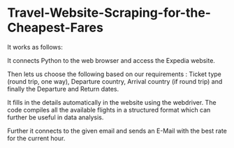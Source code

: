# Travel-Website-Scraping-for-the-Cheapest-Fares

It works as follows:

It connects Python to the web browser and access the Expedia website.

Then lets us choose the following based on our requirements : Ticket type (round trip, one way), Departure country, Arrival country (if round trip) and finally the Departure and Return dates.

It fills in the details automatically in the website using the webdriver. The code compiles all the available flights in a structured format which can further be useful in data analysis.

Further it connects to the given email and sends an E-Mail with the best rate for the current hour.

